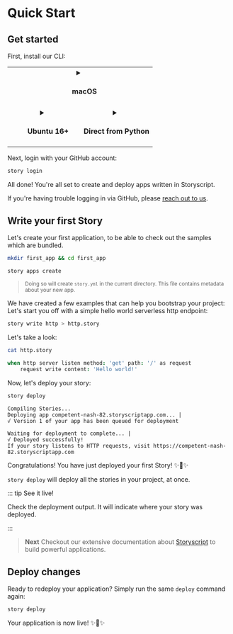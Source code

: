 # Quick Start

## Get started

First, install our CLI:

<table width="100%">
<tr>
<td style="text-align:center" width="100%" valign="top" colspan="2">
<details :open="$page.os === 'macos'">
<summary><h4><img src="../../assets/apple-logo.svg" width="15"> macOS</h4></summary>

```bash
brew install storyscript/brew/story
```

</details>
</td>
<!--
<td style="text-align:center" width="50%" valign="top">
<details :open="$page.os === 'windows'">
<summary><h4><img src="../assets/windows-logo.svg" width="15"> Windows</h4></summary>

Download the appropriate installer:

<div><a href="https://github.com/asyncy/cli/releases/download/0.0.6/asyncy-x64.exe" class="button">64-bit installer</a></div>
<div><a href="#" class="button">32-bit installer</a></div>

</details>
</td>
-->
</tr>
<tr>
<td style="text-align:center" width="50%" valign="top">
<details :open="$page.os === 'unix' || $page.os === 'linux'">
<summary><h4><img src="../../assets/ubuntu-logo.svg" width="15"> Ubuntu 16+</h4></summary>

```bash
sudo snap install story
```

<a href="https://snapcraft.io/story">
  <img alt="Get it from the Snap Store" src="https://snapcraft.io/static/images/badges/en/snap-store-white.svg" />
</a>

<small style="display:block; width: 100%"><a href="https://snapcraft.io/">Snap is available on other Linux OS.</a></small>

</details>
</td>
<td style="text-align:center" width="50%" valign="top">
<details :open="$page.os === 'unknown'">
<summary><h4>Direct from Python</h4></summary>

```bash
pip install --user story
```

Python 3.6 or higher is required, thus on Debian/Ubuntu use `pip3`.
The other installation methods listed are recommended.

</details>
</td>
</tr>
</table>

Next, login with your GitHub account:

```bash
story login
```

All done! You're all set to create and deploy apps written in Storyscript.

If you're having trouble logging in via GitHub, please [reach out to us](http://asyncy.click/slack).

<!-- TODO Feedback and question on how your experience was doing this. -->


## Write your first Story

Let's create your first application, to be able to check out the samples which are bundled.
```bash
mkdir first_app && cd first_app
```
```bash
story apps create
```

> <small>Doing so will create `story.yml` in the current directory. This file contains metadata about your new app.</small>

We have created a few examples that can help you bootstrap your project: Let's start you off with a simple hello world serverless http endpoint:

```bash
story write http > http.story
```

Let's take a look:

```bash
cat http.story
```

```coffeescript
when http server listen method: 'get' path: '/' as request
    request write content: 'Hello world!'
```

Now, let's deploy your story:

```bash
story deploy
```
```text
Compiling Stories...
Deploying app competent-nash-82.storyscriptapp.com... |
√ Version 1 of your app has been queued for deployment

Waiting for deployment to complete... |
√ Deployed successfully!
If your story listens to HTTP requests, visit https://competent-nash-82.storyscriptapp.com
```

Congratulations! You have just deployed your first Story! :sparkles::cake::sparkles:

`story deploy` will deploy all the stories in your project, at once.

::: tip See it live!

Check the deployment output.
It will indicate where your story was deployed.

:::

> **Next** Checkout our extensive documentation about [Storyscript](/storyscript/intro/) to build powerful applications.

## Deploy changes

Ready to redeploy your application? Simply run the same `deploy` command again:
```bash
story deploy
```

Your application is now live!
:sparkles::cake::sparkles:
